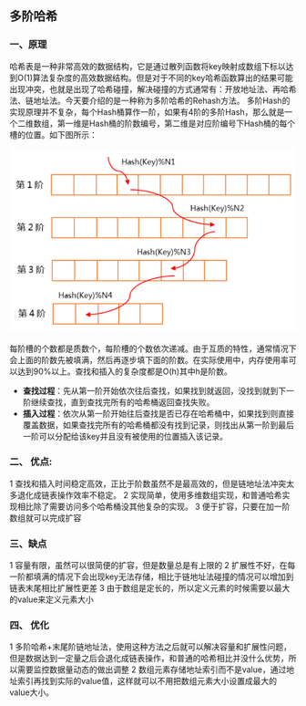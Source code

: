 ## 多阶哈希

### 一、原理

哈希表是一种非常高效的数据结构，它是通过散列函数将key映射成数组下标以达到O(1)算法复杂度的高效数据结构。但是对于不同的key哈希函数算出的结果可能出现冲突，也就是出现了哈希碰撞，解决碰撞的方式通常有：开放地址法、再哈希法、链地址法。今天要介绍的是一种称为多阶哈希的Rehash方法。
多阶Hash的实现原理并不复杂，每个Hash桶算作一阶，如果有4阶的多阶Hash，那么就是一个二维数组，第一维是Hash桶的阶数编号，第二维是对应阶编号下Hash桶的每个槽的位置。如下图所示：

<img src="./image/多阶哈希.png" style="zoom:80%;" />

每阶槽的个数都是质数个，每阶槽的个数依次递减。由于互质的特性，通常情况下会上面的阶数先被填满，然后再逐步填下面的阶数。在实际使用中，内存使用率可以达到90%以上。查找和插入的复杂度都是O(h)其中h是阶数。

- **查找过程**：先从第一阶开始依次往后查找，如果找到就返回，没找到就到下一阶继续查找，直到查找完所有的哈希桶返回查找失败。
- **插入过程**：依次从第一阶开始往后查找是否已存在哈希桶中，如果找到则直接覆盖数据，如果查找完所有的哈希桶都没有找到记录，则找出从第一阶到最后一阶可以分配给该key并且没有被使用的位置插入该记录。

### 二、 优点:

1 查找和插入时间稳定高效，正比于阶数虽然不是最高效的，但是链地址法冲突太多退化成链表操作效率不稳定。
2 实现简单，使用多维数组实现，和普通哈希实现相比除了需要访问多个哈希桶没其他复杂的实现。
3 便于扩容，只要在加一阶数组就可以完成扩容

### 三、缺点

1 容量有限，虽然可以很简便的扩容，但是数量总是有上限的
2 扩展性不好，在每一阶都填满的情况下会出现key无法存储，相比于链地址法碰撞的情况可以增加到链表末尾相比扩展性更差
3 由于数组是定长的，所以定义元素的时候需要以最大的value来定义元素大小

### 四、 优化

1 多阶哈希+末尾阶链地址法，使用这种方法之后就可以解决容量和扩展性问题，但是数据达到一定量之后会退化成链表操作，和普通的哈希相比并没什么优势，所以需要监控数据量动态的做出调整
2 数组元素存储地址索引而不是value，通过地址索引再找到实际的value值，这样就可以不用把数组元素大小设置成最大的value大小。